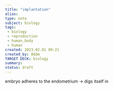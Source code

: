 ```yaml
---
title: "implantation"
alias: 
type: note
subject: biology
tags:
 - biology
 - reproduction
 - human_body
 - human
created: 2023.02.01 09:21
created_by: Ádám
TARGET DECK: biology
summary: 
status: draft 
---
```

embryo adheres to the endometrium → digs itself in

